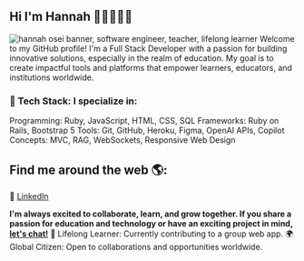 ## Hi I'm Hannah 👋🏽👩🏽‍💻
 <img alt="hannah osei banner, software engineer, teacher, lifelong learner" src="https://github.com/user-attachments/assets/1b68f63c-da9f-4a3b-90e7-5e52f725f622">
Welcome to my GitHub profile! I'm a Full Stack Developer with a passion for building innovative solutions, especially in the realm of education. My goal is to create impactful tools and platforms that empower learners, educators, and institutions worldwide.

### 🔧 Tech Stack: I specialize in:

Programming: Ruby, JavaScript, HTML, CSS, SQL
Frameworks: Ruby on Rails, Bootstrap 5
Tools: Git, GitHub, Heroku, Figma, OpenAI APIs, Copilot
Concepts: MVC, RAG, WebSockets, Responsive Web Design

## Find me around the web 🌎:

💼 [LinkedIn](www.linkedin.com/in/hannahosei)

**I'm always excited to collaborate, learn, and grow together. If you share a passion for education and technology or have an exciting project in mind, [let's chat!](mailto:hannahosei97@gmail.com)**
🌱 Lifelong Learner: Currently contributing to a group web app. 🌍 Global Citizen: Open to collaborations and opportunities worldwide.

